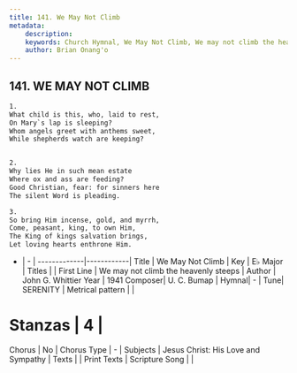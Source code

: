 ```yaml
---
title: 141. We May Not Climb
metadata:
    description: 
    keywords: Church Hymnal, We May Not Climb, We may not climb the heavenly steeps, 
    author: Brian Onang'o
---
```



## 141. WE MAY NOT CLIMB

```txt
1.
What child is this, who, laid to rest,
On Mary`s lap is sleeping?
Whom angels greet with anthems sweet,
While shepherds watch are keeping?


2.
Why lies He in such mean estate
Where ox and ass are feeding?
Good Christian, fear: for sinners here
The silent Word is pleading.

3.
So bring Him incense, gold, and myrrh,
Come, peasant, king, to own Him,
The King of kings salvation brings,
Let loving hearts enthrone Him.
```

- |   -  |
-------------|------------|
Title | We May Not Climb |
Key | E♭ Major |
Titles |  |
First Line | We may not climb the heavenly steeps |
Author | John G. Whittier
Year | 1941
Composer| U. C. Bumap |
Hymnal|  - |
Tune| SERENITY |
Metrical pattern | |
# Stanzas | 4 |
Chorus | No |
Chorus Type | - |
Subjects | Jesus Christ: His Love and Sympathy |
Texts |  |
Print Texts | 
Scripture Song |  |
  
